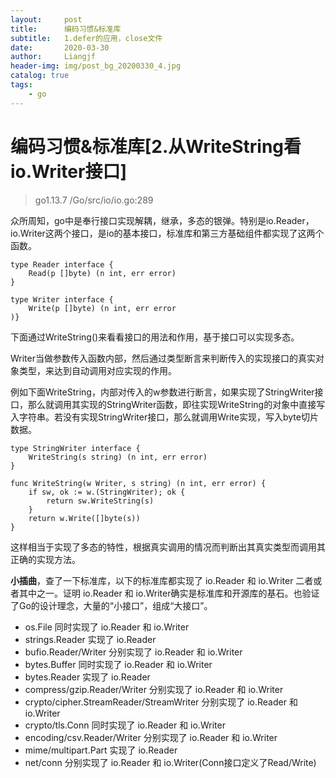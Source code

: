 ```yaml
---
layout:     post                  
title:      编码习惯&标准库
subtitle:   1.defer的应用，close文件
date:       2020-03-30
author:     Liangjf
header-img: img/post_bg_20200330_4.jpg
catalog: true                      
tags:                       
    - go
---
```


# 编码习惯&标准库[2.从WriteString看io.Writer接口]

> go1.13.7 /Go/src/io/io.go:289

众所周知，go中是奉行接口实现解耦，继承，多态的银弹。特别是io.Reader，io.Writer这两个接口，是io的基本接口，标准库和第三方基础组件都实现了这两个函数。

    type Reader interface {      
        Read(p []byte) (n int, err error)
    }

    type Writer interface {      
        Write(p []byte) (n int, err error
    )}

下面通过WriteString()来看看接口的用法和作用，基于接口可以实现多态。

Writer当做参数传入函数内部，然后通过类型断言来判断传入的实现接口的真实对象类型，来达到自动调用对应实现的作用。

例如下面WriteString，内部对传入的w参数进行断言，如果实现了StringWriter接口，那么就调用其实现的StringWriter函数，即往实现WriteString的对象中直接写入字符串。若没有实现StringWriter接口，那么就调用Write实现，写入byte切片数据。

    type StringWriter interface {      
        WriteString(s string) (n int, err error)
    }

    func WriteString(w Writer, s string) (n int, err error) {
        if sw, ok := w.(StringWriter); ok {
            return sw.WriteString(s)
        }
        return w.Write([]byte(s))
    }


这样相当于实现了多态的特性，根据真实调用的情况而判断出其真实类型而调用其正确的实现方法。

**小插曲**，查了一下标准库，以下的标准库都实现了 io.Reader 和 io.Writer 二者或者其中之一。证明 io.Reader 和 io.Writer确实是标准库和开源库的基石。也验证了Go的设计理念，大量的“小接口”，组成“大接口”。

- os.File 同时实现了 io.Reader 和 io.Writer
- strings.Reader 实现了 io.Reader
- bufio.Reader/Writer 分别实现了 io.Reader 和 io.Writer
- bytes.Buffer 同时实现了 io.Reader 和 io.Writer
- bytes.Reader 实现了 io.Reader
- compress/gzip.Reader/Writer 分别实现了 io.Reader 和 io.Writer
- crypto/cipher.StreamReader/StreamWriter 分别实现了 io.Reader 和 io.Writer
- crypto/tls.Conn 同时实现了 io.Reader 和 io.Writer
- encoding/csv.Reader/Writer 分别实现了 io.Reader 和 io.Writer
- mime/multipart.Part 实现了 io.Reader
- net/conn 分别实现了 io.Reader 和 io.Writer(Conn接口定义了Read/Write)
